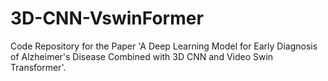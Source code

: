 # 3D-CNN-VswinFormer
Code Repository for the Paper 'A Deep Learning Model for Early Diagnosis of Alzheimer's Disease Combined with 3D CNN and Video Swin Transformer'.
